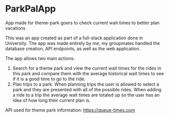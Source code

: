 # ParkPalApp
App made for theme-park goers to check current wait times to better plan vacations


This was an app created as part of a full-stack application done in University. The app was made entirely by me, my groupmates handled the database creation, API endpoints, as well as the web application.

The app allows two main actions:
  1. Search for a theme park and view the current wait times for the rides in this park and compare them with the average historical wait times to see if it is a good time to go to the ride.
  2. Plan trips to a park. When planning trips the user is allowed to select a park and they are presented with all of the possible rides. When adding a ride to a trip the average wait times are totaled up so the user has an idea of how long their current plan is.


API used for theme park information: https://queue-times.com
